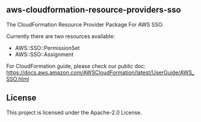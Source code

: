 ## aws-cloudformation-resource-providers-sso

The CloudFormation Resource Provider Package For AWS SSO.

Currently there are two resources available:

* AWS::SSO::PermissionSet
* AWS::SSO::Assignment

For CloudFormation guide, please check our public doc: https://docs.aws.amazon.com/AWSCloudFormation/latest/UserGuide/AWS_SSO.html

## License

This project is licensed under the Apache-2.0 License.
